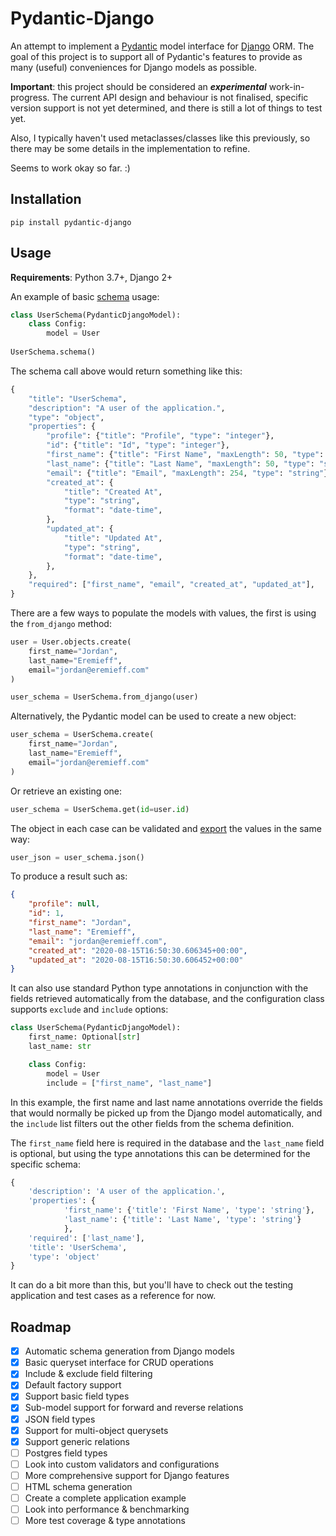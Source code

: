 # Pydantic-Django

An attempt to implement a [Pydantic](https://pydantic-docs.helpmanual.io/) model interface for [Django](https://www.djangoproject.com/) ORM. The goal of this project is to support all of Pydantic's features to provide as many (useful) conveniences for Django models as possible.

**Important**: this project should be considered an ***experimental*** work-in-progress. The current API design and behaviour is not finalised, specific version support is not yet determined, and there is still a lot of things to test yet.

Also, I typically haven't used metaclasses/classes like this previously, so there may be some details in the implementation to refine. 

Seems to work okay so far. :)

## Installation

```
pip install pydantic-django
```

## Usage

**Requirements**: Python 3.7+, Django 2+

An example of basic [schema](https://pydantic-docs.helpmanual.io/usage/schema/) usage:

```python
class UserSchema(PydanticDjangoModel):
    class Config:
        model = User
        
UserSchema.schema()
```

The schema call above would return something like this:

```python
{
    "title": "UserSchema",
    "description": "A user of the application.",
    "type": "object",
    "properties": {
        "profile": {"title": "Profile", "type": "integer"},
        "id": {"title": "Id", "type": "integer"},
        "first_name": {"title": "First Name", "maxLength": 50, "type": "string"},
        "last_name": {"title": "Last Name", "maxLength": 50, "type": "string"},
        "email": {"title": "Email", "maxLength": 254, "type": "string"},
        "created_at": {
            "title": "Created At",
            "type": "string",
            "format": "date-time",
        },
        "updated_at": {
            "title": "Updated At",
            "type": "string",
            "format": "date-time",
        },
    },
    "required": ["first_name", "email", "created_at", "updated_at"],
}
```

There are a few ways to populate the models with values, the first is using the `from_django` method:

```python
user = User.objects.create(
    first_name="Jordan", 
    last_name="Eremieff", 
    email="jordan@eremieff.com"
)

user_schema = UserSchema.from_django(user)
```

Alternatively, the Pydantic model can be used to create a new object:

```python
user_schema = UserSchema.create(
    first_name="Jordan", 
    last_name="Eremieff", 
    email="jordan@eremieff.com"
)
```

Or retrieve an existing one:

```python
user_schema = UserSchema.get(id=user.id)
```

The object in each case can be validated and [export](https://pydantic-docs.helpmanual.io/usage/exporting_models/) the values in the same way:

```python
user_json = user_schema.json()
```

To produce a result such as:

```json
{
    "profile": null,
    "id": 1,
    "first_name": "Jordan",
    "last_name": "Eremieff",
    "email": "jordan@eremieff.com",
    "created_at": "2020-08-15T16:50:30.606345+00:00",
    "updated_at": "2020-08-15T16:50:30.606452+00:00"
}
```

It can also use standard Python type annotations in conjunction with the fields retrieved automatically from the database, and the configuration class supports `exclude` and `include` options:

```python
class UserSchema(PydanticDjangoModel):
    first_name: Optional[str]
    last_name: str

    class Config:
        model = User
        include = ["first_name", "last_name"]
```

In this example, the first name and last name annotations override the fields that would normally be picked up from the Django model automatically, and the `include` list filters out the other fields from the schema definition.

The `first_name` field here is required in the database and the `last_name` field is optional, but using the type annotations this can be determined for the specific schema:

```python
{
    'description': 'A user of the application.',
    'properties': {
            'first_name': {'title': 'First Name', 'type': 'string'},
            'last_name': {'title': 'Last Name', 'type': 'string'}
            },
    'required': ['last_name'],
    'title': 'UserSchema',
    'type': 'object'
}
```
        
It can do a bit more than this, but you'll have to check out the testing application and test cases as a reference for now.

## Roadmap

- [x] Automatic schema generation from Django models
- [x] Basic queryset interface for CRUD operations
- [x] Include & exclude field filtering
- [x] Default factory support
- [x] Support basic field types
- [x] Sub-model support for forward and reverse relations
- [x] JSON field types
- [x] Support for multi-object querysets
- [x] Support generic relations
- [ ] Postgres field types
- [ ] Look into custom validators and configurations
- [ ] More comprehensive support for Django features
- [ ] HTML schema generation
- [ ] Create a complete application example
- [ ] Look into performance & benchmarking
- [ ] More test coverage & type annotations
